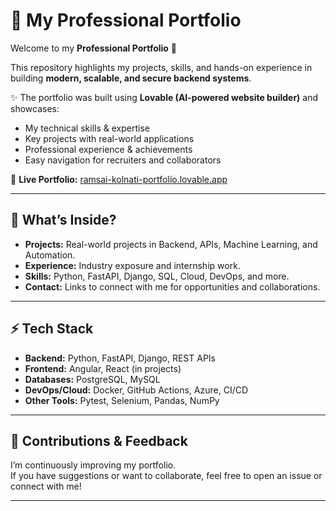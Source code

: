 # 💼 My Professional Portfolio  

Welcome to my **Professional Portfolio** 🚀  

This repository highlights my projects, skills, and hands-on experience in building **modern, scalable, and secure backend systems**.  

✨ The portfolio was built using **Lovable (AI-powered website builder)** and showcases:  
- My technical skills & expertise  
- Key projects with real-world applications  
- Professional experience & achievements  
- Easy navigation for recruiters and collaborators  

🔗 **Live Portfolio:** [ramsai-kolnati-portfolio.lovable.app](https://ramsai-kolnati-portfolio.lovable.app/)  

---

## 📌 What’s Inside?  
- **Projects:** Real-world projects in Backend, APIs, Machine Learning, and Automation.  
- **Experience:** Industry exposure and internship work.  
- **Skills:** Python, FastAPI, Django, SQL, Cloud, DevOps, and more.  
- **Contact:** Links to connect with me for opportunities and collaborations.  

---

## ⚡ Tech Stack  
- **Backend:** Python, FastAPI, Django, REST APIs  
- **Frontend:** Angular, React (in projects)  
- **Databases:** PostgreSQL, MySQL  
- **DevOps/Cloud:** Docker, GitHub Actions, Azure, CI/CD  
- **Other Tools:** Pytest, Selenium, Pandas, NumPy  

---

## 🤝 Contributions & Feedback  
I’m continuously improving my portfolio.  
If you have suggestions or want to collaborate, feel free to open an issue or connect with me!  

---
